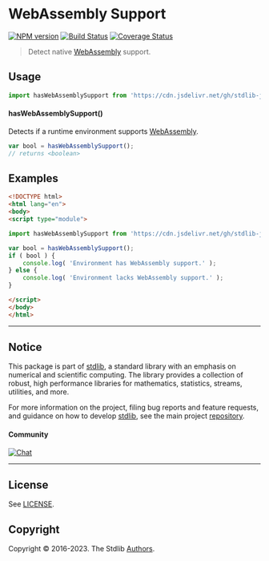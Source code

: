 <!--

@license Apache-2.0

Copyright (c) 2018 The Stdlib Authors.

Licensed under the Apache License, Version 2.0 (the "License");
you may not use this file except in compliance with the License.
You may obtain a copy of the License at

   http://www.apache.org/licenses/LICENSE-2.0

Unless required by applicable law or agreed to in writing, software
distributed under the License is distributed on an "AS IS" BASIS,
WITHOUT WARRANTIES OR CONDITIONS OF ANY KIND, either express or implied.
See the License for the specific language governing permissions and
limitations under the License.

-->

# WebAssembly Support

[![NPM version][npm-image]][npm-url] [![Build Status][test-image]][test-url] [![Coverage Status][coverage-image]][coverage-url] <!-- [![dependencies][dependencies-image]][dependencies-url] -->

> Detect native [WebAssembly][webassembly] support.



<section class="usage">

## Usage

```javascript
import hasWebAssemblySupport from 'https://cdn.jsdelivr.net/gh/stdlib-js/assert-has-wasm-support@esm/index.mjs';
```

#### hasWebAssemblySupport()

Detects if a runtime environment supports [WebAssembly][webassembly].

```javascript
var bool = hasWebAssemblySupport();
// returns <boolean>
```

</section>

<!-- /.usage -->

<section class="examples">

## Examples

<!-- eslint no-undef: "error" -->

```html
<!DOCTYPE html>
<html lang="en">
<body>
<script type="module">

import hasWebAssemblySupport from 'https://cdn.jsdelivr.net/gh/stdlib-js/assert-has-wasm-support@esm/index.mjs';

var bool = hasWebAssemblySupport();
if ( bool ) {
    console.log( 'Environment has WebAssembly support.' );
} else {
    console.log( 'Environment lacks WebAssembly support.' );
}

</script>
</body>
</html>
```

</section>

<!-- /.examples -->



<!-- Section for related `stdlib` packages. Do not manually edit this section, as it is automatically populated. -->

<section class="related">

</section>

<!-- /.related -->

<!-- Section for all links. Make sure to keep an empty line after the `section` element and another before the `/section` close. -->


<section class="main-repo" >

* * *

## Notice

This package is part of [stdlib][stdlib], a standard library with an emphasis on numerical and scientific computing. The library provides a collection of robust, high performance libraries for mathematics, statistics, streams, utilities, and more.

For more information on the project, filing bug reports and feature requests, and guidance on how to develop [stdlib][stdlib], see the main project [repository][stdlib].

#### Community

[![Chat][chat-image]][chat-url]

---

## License

See [LICENSE][stdlib-license].


## Copyright

Copyright &copy; 2016-2023. The Stdlib [Authors][stdlib-authors].

</section>

<!-- /.stdlib -->

<!-- Section for all links. Make sure to keep an empty line after the `section` element and another before the `/section` close. -->

<section class="links">

[npm-image]: http://img.shields.io/npm/v/@stdlib/assert-has-wasm-support.svg
[npm-url]: https://npmjs.org/package/@stdlib/assert-has-wasm-support

[test-image]: https://github.com/stdlib-js/assert-has-wasm-support/actions/workflows/test.yml/badge.svg?branch=main
[test-url]: https://github.com/stdlib-js/assert-has-wasm-support/actions/workflows/test.yml?query=branch:main

[coverage-image]: https://img.shields.io/codecov/c/github/stdlib-js/assert-has-wasm-support/main.svg
[coverage-url]: https://codecov.io/github/stdlib-js/assert-has-wasm-support?branch=main

<!--

[dependencies-image]: https://img.shields.io/david/stdlib-js/assert-has-wasm-support.svg
[dependencies-url]: https://david-dm.org/stdlib-js/assert-has-wasm-support/main

-->

[chat-image]: https://img.shields.io/gitter/room/stdlib-js/stdlib.svg
[chat-url]: https://gitter.im/stdlib-js/stdlib/

[stdlib]: https://github.com/stdlib-js/stdlib

[stdlib-authors]: https://github.com/stdlib-js/stdlib/graphs/contributors

[umd]: https://github.com/umdjs/umd
[es-module]: https://developer.mozilla.org/en-US/docs/Web/JavaScript/Guide/Modules

[deno-url]: https://github.com/stdlib-js/assert-has-wasm-support/tree/deno
[umd-url]: https://github.com/stdlib-js/assert-has-wasm-support/tree/umd
[esm-url]: https://github.com/stdlib-js/assert-has-wasm-support/tree/esm
[branches-url]: https://github.com/stdlib-js/assert-has-wasm-support/blob/main/branches.md

[stdlib-license]: https://raw.githubusercontent.com/stdlib-js/assert-has-wasm-support/main/LICENSE

[webassembly]: https://webassembly.org/

</section>

<!-- /.links -->
